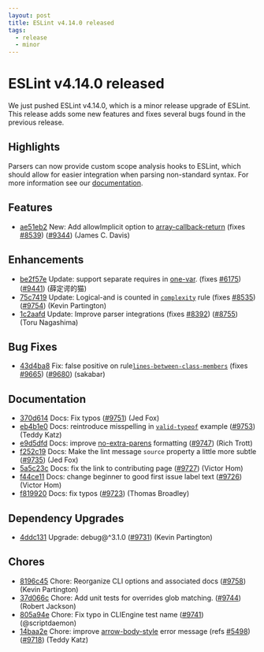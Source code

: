 ```yaml
---
layout: post
title: ESLint v4.14.0 released
tags:
  - release
  - minor
---
```

# ESLint v4.14.0 released

We just pushed ESLint v4.14.0, which is a minor release upgrade of ESLint. This release adds some new features and fixes several bugs found in the previous release. 


## Highlights

Parsers can now provide custom scope analysis hooks to ESLint, which should allow for easier integration when parsing non-standard syntax. For more information see our [documentation](/docs/developer-guide/working-with-plugins#working-with-custom-parsers).


## Features


* [ae51eb2](https://github.com/eslint/eslint/commit/ae51eb2) New: Add allowImplicit option to [array-callback-return](/docs/rules/array-callback-return) (fixes [#8539](https://github.com/eslint/eslint/issues/8539)) ([#9344](https://github.com/eslint/eslint/issues/9344)) (James C. Davis)




## Enhancements


* [be2f57e](https://github.com/eslint/eslint/commit/be2f57e) Update: support separate requires in [one-var](/docs/rules/one-var). (fixes [#6175](https://github.com/eslint/eslint/issues/6175)) ([#9441](https://github.com/eslint/eslint/issues/9441)) (薛定谔的猫)
* [75c7419](https://github.com/eslint/eslint/commit/75c7419) Update: Logical-and is counted in [`complexity`](/docs/rules/complexity) rule (fixes [#8535](https://github.com/eslint/eslint/issues/8535)) ([#9754](https://github.com/eslint/eslint/issues/9754)) (Kevin Partington)
* [1c2aafd](https://github.com/eslint/eslint/commit/1c2aafd) Update: Improve parser integrations (fixes [#8392](https://github.com/eslint/eslint/issues/8392)) ([#8755](https://github.com/eslint/eslint/issues/8755)) (Toru Nagashima)




## Bug Fixes


* [43d4ba8](https://github.com/eslint/eslint/commit/43d4ba8) Fix: false positive on rule[`lines-between-class-members`](/docs/rules/lines-between-class-members) (fixes [#9665](https://github.com/eslint/eslint/issues/9665)) ([#9680](https://github.com/eslint/eslint/issues/9680)) (sakabar)




## Documentation


* [370d614](https://github.com/eslint/eslint/commit/370d614) Docs: Fix typos ([#9751](https://github.com/eslint/eslint/issues/9751)) (Jed Fox)
* [eb4b1e0](https://github.com/eslint/eslint/commit/eb4b1e0) Docs: reintroduce misspelling in [`valid-typeof`](/docs/rules/valid-typeof) example ([#9753](https://github.com/eslint/eslint/issues/9753)) (Teddy Katz)
* [e9d5dfd](https://github.com/eslint/eslint/commit/e9d5dfd) Docs: improve [no-extra-parens](/docs/rules/no-extra-parens) formatting ([#9747](https://github.com/eslint/eslint/issues/9747)) (Rich Trott)
* [f252c19](https://github.com/eslint/eslint/commit/f252c19) Docs: Make the lint message `source` property a little more subtle ([#9735](https://github.com/eslint/eslint/issues/9735)) (Jed Fox)
* [5a5c23c](https://github.com/eslint/eslint/commit/5a5c23c) Docs: fix the link to contributing page ([#9727](https://github.com/eslint/eslint/issues/9727)) (Victor Hom)
* [f44ce11](https://github.com/eslint/eslint/commit/f44ce11) Docs: change beginner to good first issue label text ([#9726](https://github.com/eslint/eslint/issues/9726)) (Victor Hom)
* [f819920](https://github.com/eslint/eslint/commit/f819920) Docs: fix typos ([#9723](https://github.com/eslint/eslint/issues/9723)) (Thomas Broadley)




## Dependency Upgrades


* [4ddc131](https://github.com/eslint/eslint/commit/4ddc131) Upgrade: debug@^3.1.0 ([#9731](https://github.com/eslint/eslint/issues/9731)) (Kevin Partington)






## Chores


* [8196c45](https://github.com/eslint/eslint/commit/8196c45) Chore: Reorganize CLI options and associated docs ([#9758](https://github.com/eslint/eslint/issues/9758)) (Kevin Partington)
* [37d066c](https://github.com/eslint/eslint/commit/37d066c) Chore: Add unit tests for overrides glob matching. ([#9744](https://github.com/eslint/eslint/issues/9744)) (Robert Jackson)
* [805a94e](https://github.com/eslint/eslint/commit/805a94e) Chore: Fix typo in CLIEngine test name ([#9741](https://github.com/eslint/eslint/issues/9741)) (@scriptdaemon)
* [14baa2e](https://github.com/eslint/eslint/commit/14baa2e) Chore: improve [arrow-body-style](/docs/rules/arrow-body-style) error message (refs [#5498](https://github.com/eslint/eslint/issues/5498)) ([#9718](https://github.com/eslint/eslint/issues/9718)) (Teddy Katz)


